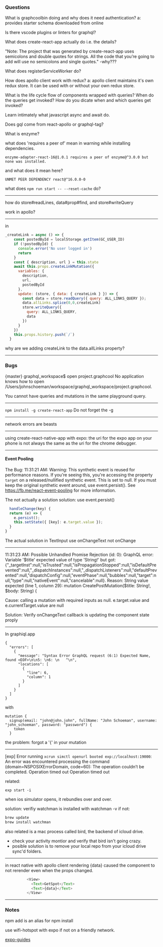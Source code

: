 ### Questions
What is graphcoolbin doing and why does it need authentication?
a: provides starter schema downloaded from online

Is there vscode plugins or linters for graphql?

What does create-react-app actually do i.e. the details?

"Note: The project that was generated by create-react-app uses semicolons and double quotes for strings. All the code that you’re going to add will use no semicolons and single quotes."  -why???

What does registerServiceWorker do?

How does apollo client work with redux?
a: apollo client maintains it's own redux store.  It can be used with or without your own redux store.

What is the life cycle flow of components wrapped with queries?
When do the queries get invoked?
How do you dicate when and which queries get invoked?

Learn intimately what javascript async and await do.

Does gql come from react-apollo or graphql-tag?

What is enzyme?

what does 'requires a peer of' mean in warning while installing dependencies.
```
enzyme-adapter-react-16@1.0.1 requires a peer of enzyme@^3.0.0 but none was installed.
```
and what does it mean here?
```
UNMET PEER DEPENDENCY react@^16.0.0-0
```

what does 
```npm run start -- --reset-cache```
do?

----

how do
store#readLines,
data#prop#find,
and
store#writeQuery

work in apollo?

----

in
```javascript
_createLink = async () => {
    const postedById = localStorage.getItem(GC_USER_ID)
    if (!postedById) {
      console.error('No user logged in')
      return
    }
    const { description, url } = this.state
    await this.props.createLinkMutation({
      variables: {
        description,
        url,
        postedById
      },
      update: (store, { data: { createLink } }) => {
        const data = store.readQuery({ query: ALL_LINKS_QUERY });
        data.allLinks.splice(0,0,createLink)
        store.writeQuery({
          query: ALL_LINKS_QUERY,
          data
        })
      }
    })
    this.props.history.push(`/`)
  }
```

why are we adding createLink to the data.allLinks property?

---

### Bugs
  {master} graphql_workspace$ open project.graphcool 
  No application knows how to open /Users/johnschoeman/workspace/graphql_workspace/project.graphcool.

  You cannot have queries and mutations in the same playground query.

-----

  ```npm install -g create-react-app```
  Do not forget the -g

-----

  network errors are beasts

-----

  using create-react-native-app with expo: the uri for the expo app on your phone is not always the same as the uri for the chrome debugger.

-----
#### Event Pooling

  The Bug:
  11:31:21 AM: Warning: This synthetic event is reused for performance reasons. If you're seeing this, you're accessing the property `target` on a released/nullified synthetic event. This is set to null. If you must keep the original synthetic event around, use event.persist(). See https://fb.me/react-event-pooling for more information.

  The not actually a solution solution:
  use event.persist()
  ```javascript
    handleChange(key) {
    return (e) => {
      e.persist();
      this.setState({ [key]: e.target.value });
    }
  }
  ```
The actual solution
in TextInput use onChangeText not onChange

-----
  11:31:23 AM: Possible Unhandled Promise Rejection (id: 0):
GraphQL error: Variable '$title' expected value of type 'String!' but got: {"_targetInst":null,"isTrusted":null,"isPropagationStopped":null,"isDefaultPrevented":null,"_dispatchInstances":null,"_dispatchListeners":null,"defaultPrevented":null,"dispatchConfig":null,"eventPhase":null,"bubbles":null,"target":null,"type":null,"nativeEvent":null,"cancelable":null}. Reason: String value expected (line 1, column 29):
mutation CreatePostMutation($title: String!, $body: String) {

 Cause: calling a mutation with required inputs as null.
   e.target.value and e.currentTarget.value are null

Solution: Verify onChangeText callback is updating the component state proply

-----
In graphiql.app 
```
{
  "errors": [
    {
      "message": "Syntax Error GraphQL request (6:1) Expected Name, found <EOF>\n\n5: \n6: \n   ^\n",
      "locations": [
        {
          "line": 6,
          "column": 1
        }
      ]
    }
  ]
}
```
with
```
mutation {
  signup(email: "john@john.john", fullName: "John Schoeman", username: "john_schoeman", password: "password") {
    token
  }
```
the problem: forgot a '{' in your mutation

-----
[exp] Error running `xcrun simctl openurl booted exp://localhost:19000`: An error was encountered processing the command (domain=NSPOSIXErrorDomain, code=60):
The operation couldn’t be completed. Operation timed out
Operation timed out

related: 
```
exp start -i
```

when ios simulator opens, it rebundles over and over.

solution: verifiy watchman is installed with watchman -v
if not:
```bash
brew update
brew install watchman
```

also related is a mac process called bird, the backend of icloud drive.
- check your activity montior and verify that bird isn't going crazy.
- posible solution is to remove your local repo from your icloud drive sync'd folders.
-----

in react native with apollo client rendering {data} caused the component to not rerender even when the props changed.
```javascript
          <View>
            <Text>GetSpot</Text>
            <Text>{data}</Text>
          </View>
```
____
### Notes
npm add is an alias for npm install

use wifi-hotspot with expo if not on a friendly network.

[expo-guides](https://docs.expo.io/versions/latest/guides/)